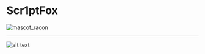 # Scr1ptFox

![mascot_racon](https://github.com/user-attachments/assets/bb218417-4458-4e98-9e4a-794101d95f42)


---
![alt text](<DALL·E 2025-03-03 20.35.13 - A cyberpunk-inspired fox mascot for a cybersecurity project named Scr1ptFox. The fox is sleek and agile, with glowing neon-blue cybernetic eyes. Its f.webp>)